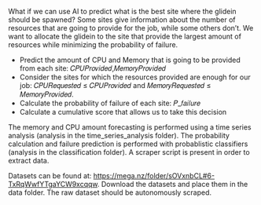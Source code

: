 What if we can use AI to predict what is the best site where the glidein should be spawned?
Some sites give information about the number of resources that are going to provide for the job, while some others don’t.
We want to allocate the glidein to the site that provide the largest amount of resources while minimizing the probability of failure.
- Predict the amount of CPU and Memory that is going to be provided from each site: 𝐶𝑃𝑈𝑃𝑟𝑜𝑣𝑖𝑑𝑒𝑑,𝑀𝑒𝑚𝑜𝑟𝑦𝑃𝑟𝑜𝑣𝑖𝑑𝑒𝑑
- Consider the sites for which the resources provided are enough for our job: 𝐶𝑃𝑈𝑅𝑒𝑞𝑢𝑒𝑠𝑡𝑒𝑑 ≤ 𝐶𝑃𝑈𝑃𝑟𝑜𝑣𝑖𝑑𝑒𝑑 and 𝑀𝑒𝑚𝑜𝑟𝑦𝑅𝑒𝑞𝑢𝑒𝑠𝑡𝑒𝑑 ≤ 𝑀𝑒𝑚𝑜𝑟𝑦𝑃𝑟𝑜𝑣𝑖𝑑𝑒𝑑.
- Calculate the probability of failure of each site: 𝑃_𝑓𝑎𝑖𝑙𝑢𝑟𝑒
- Calculate a cumulative score that allows us to take this decision

The memory and CPU amount forecasting is performed using a time series analysis (analysis in the time_series_analysis folder).
The probability calculation and failure prediction is performed with probablistic classifiers (analysis in the classification folder).
A scraper script is present in order to extract data.

Datasets can be found at: https://mega.nz/folder/sOVxnbCL#6-TxRqWwfYTgaYCW9xcqqw.
Download the datasets and place them in the data folder. 
The raw dataset should be autonomously scraped.
